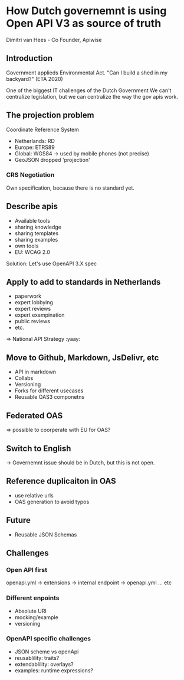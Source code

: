 # How Dutch governemnt is using Open API V3 as source of truth
Dimitri van Hees - Co Founder, Apiwise

## Introduction
Government applieds Environmental Act. "Can I build a shed in my backyard?" (ETA 2020)

One of the biggest IT challenges of the Dutch Government
We can't centralize legislation, but we can centralize the way the gov apis work.

## The projection problem
Coordinate Reference System

- Netherlands: RD
- Europe: ETRS89
- Global: WGS84 -> used by mobile phones (not precise)
- GeoJSON dropped 'projection' 

### CRS Negotiation
Own specification, because there is no standard yet.

## Describe apis
- Available tools
- sharing knowledge
- sharing templates
- sharing examples
- own tools
- EU: WCAG 2.0

Solution: Let's use OpenAPI 3.X spec

## Apply to add to standards in Netherlands
- paperwork
-  expert lobbying
- expert reviews
- expert exampination
- public reviews
- etc.

=> National API Strategy :yaay:

## Move to Github, Markdown, JsDelivr, etc
- API in markdown
- Collabs
- Versioning
- Forks for different usecases
- Reusable OAS3 componetns

## Federated OAS
=> possible to coorperate with EU for OAS?


## Switch to English
-> Governemnt issue should be in Dutch, but this is not open.

## Reference duplicaiton in OAS
- use relative urls
- OAS generation to avoid typos

## Future
- Reusable JSON Schemas



## Challenges

### Open API first
openapi.yml -> extensions -> internal endpoint -> openapi.yml
... etc

### Different enpoints
- Absolute URI
- mocking/example
- versioning

### OpenAPI specific challenges
- JSON scheme vs openApi
- reusablility: traits?
- extendablility: overlays?
- examples: runtime expressions?

